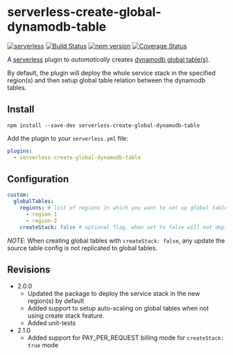 # serverless-create-global-dynamodb-table
[![serverless](http://public.serverless.com/badges/v3.svg)](http://www.serverless.com) [![Build Status](https://travis-ci.org/rrahul963/serverless-create-global-dynamodb-table.svg?branch=master)](https://travis-ci.org/rrahul963/serverless-create-global-dynamodb-table.svg?branch=master) [![npm version](https://badge.fury.io/js/serverless-create-global-dynamodb-table.svg)](https://badge.fury.io/js/serverless-create-global-dynamodb-table) [![Coverage Status](https://coveralls.io/repos/github/rrahul963/serverless-create-global-dynamodb-table/badge.svg?branch=master)](https://coveralls.io/github/rrahul963/serverless-create-global-dynamodb-table?branch=master)

A [serverless](http://www.serverless.com) plugin to _automatically_ creates [dynamodb global table(s)](https://docs.aws.amazon.com/amazondynamodb/latest/developerguide/GlobalTables.html).

By default, the plugin will deploy the whole service stack in the specified region(s) and then setup global table relation between the dynamodb tables.

## Install

`npm install --save-dev serverless-create-global-dynamodb-table`

Add the plugin to your `serverless.yml` file:

```yaml
plugins:
  - serverless-create-global-dynamodb-table
```

## Configuration

```yaml
custom:
  globalTables:
    regions: # list of regions in which you want to set up global tables
      - region-1
      - region-2
    createStack: false # optional flag, when set to false will not deploy the stack in new region(s) and will create the tables using AWS SDK.
```

_NOTE_: When creating global tables with `createStack: false`, any update the source table config is not replicated to global tables.

## Revisions
* 2.0.0
  - Updated the package to deploy the service stack in the new region(s) by default
  - Added support to setup auto-scaling on global tables when not using create stack feature.
  - Added unit-tests
* 2.1.0
  - Added support for PAY_PER_REQUEST billing mode for `createStack: true` mode

